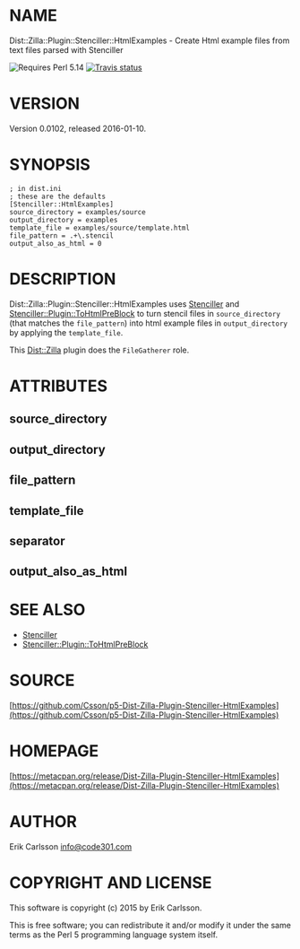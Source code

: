 # NAME

Dist::Zilla::Plugin::Stenciller::HtmlExamples - Create Html example files from text files parsed with Stenciller

![Requires Perl 5.14](https://img.shields.io/badge/perl-5.14-brightgreen.svg) [![Travis status](https://api.travis-ci.org/Csson/p5-Dist-Zilla-Plugin-Stenciller-HtmlExamples.svg?branch=master)](https://travis-ci.org/Csson/p5-Dist-Zilla-Plugin-Stenciller-HtmlExamples)

# VERSION

Version 0.0102, released 2016-01-10.

# SYNOPSIS

    ; in dist.ini
    ; these are the defaults
    [Stenciller::HtmlExamples]
    source_directory = examples/source
    output_directory = examples
    template_file = examples/source/template.html
    file_pattern = .+\.stencil
    output_also_as_html = 0

# DESCRIPTION

Dist::Zilla::Plugin::Stenciller::HtmlExamples uses [Stenciller](https://metacpan.org/pod/Stenciller) and [Stenciller::Plugin::ToHtmlPreBlock](https://metacpan.org/pod/Stenciller::Plugin::ToHtmlPreBlock) to turn
stencil files in `source_directory` (that matches the `file_pattern`) into
html example files in `output_directory` by applying the `template_file`.

This [Dist::Zilla](https://metacpan.org/pod/Dist::Zilla) plugin does the `FileGatherer` role.

# ATTRIBUTES

## source\_directory

## output\_directory

## file\_pattern

## template\_file

## separator

## output\_also\_as\_html

# SEE ALSO

- [Stenciller](https://metacpan.org/pod/Stenciller)
- [Stenciller::Plugin::ToHtmlPreBlock](https://metacpan.org/pod/Stenciller::Plugin::ToHtmlPreBlock)

# SOURCE

[https://github.com/Csson/p5-Dist-Zilla-Plugin-Stenciller-HtmlExamples](https://github.com/Csson/p5-Dist-Zilla-Plugin-Stenciller-HtmlExamples)

# HOMEPAGE

[https://metacpan.org/release/Dist-Zilla-Plugin-Stenciller-HtmlExamples](https://metacpan.org/release/Dist-Zilla-Plugin-Stenciller-HtmlExamples)

# AUTHOR

Erik Carlsson <info@code301.com>

# COPYRIGHT AND LICENSE

This software is copyright (c) 2015 by Erik Carlsson.

This is free software; you can redistribute it and/or modify it under
the same terms as the Perl 5 programming language system itself.
